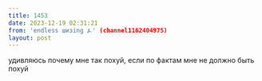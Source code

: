 ```yaml
---
title: 1453
date: 2023-12-19 02:31:21
from: 'endless шизing ⍼' (channel1162404975)
layout: post
---
```


удивляюсь почему мне так похуй, если по фактам мне не должно быть похуй
